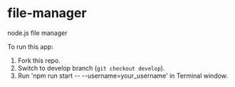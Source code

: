 # file-manager
node.js file manager

To run this app: 

1) Fork this repo.
2) Switch to develop branch (`git checkout develop`).
3) Run 'npm run start -- --username=your_username' in Terminal window. 
